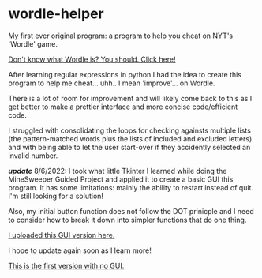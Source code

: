 # wordle-helper
My first ever original program: a program to help you cheat on NYT's 'Wordle' game.

[Don't know what Wordle is? You should. Click here!](https://www.nytimes.com/games/wordle/index.html)

After learning regular expressions in python I had the idea to create this program to help me cheat... uhh.. I mean 'improve'... on Wordle.

There is a lot of room for improvement and will likely come back to this as I get better to make a prettier interface and more concise code/efficient code. 

I struggled with consolidating the loops for checking againsts multiple lists (the pattern-matched words plus the lists of included and excluded letters) and with being able to let the user start-over if they accidently selected an invalid number.

***update*** 8/6/2022: I took what little Tkinter I learned while doing the MineSweeper Guided Project and applied it to create a basic GUI this program. It has some limitations: mainly the ability to restart instead of quit. I'm still looking for a solution!

Also, my initial button function does not follow the DOT prinicple and I need to consider how to break it down into simpler functions that do one thing. 

[I uploaded this GUI version here.](https://replit.com/@zambonibecky/WordleHelperV2?v=1)

I hope to update again soon as I learn more!

[This is the first version with no GUI.](https://replit.com/@zambonibecky/WordleHelper?v=1)
